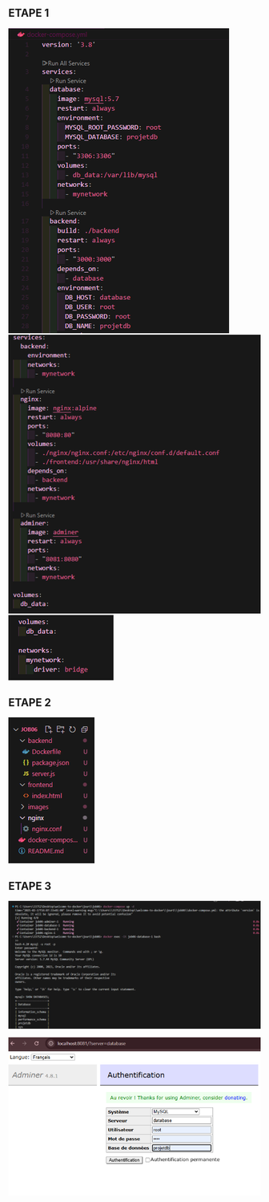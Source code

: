 ## ETAPE 1

![yml](./images/image1.PNG) ![yml](./images/image2.PNG) ![yml](./images/image3.PNG)

## ETAPE 2

 ![yml](./images/image4.PNG)

## ETAPE 3

 ![yml](./images/image5.PNG)

  ![yml](./images/image6.PNG)








